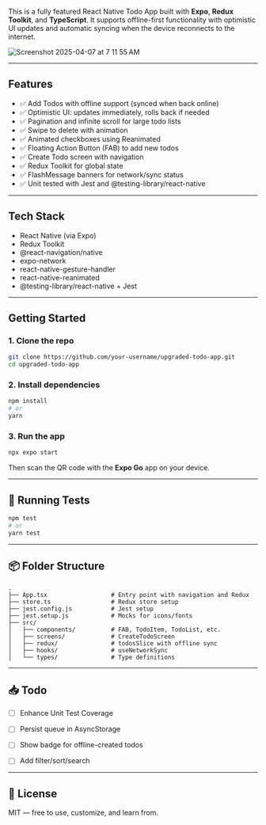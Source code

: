 This is a fully featured React Native Todo App built with **Expo**, **Redux Toolkit**, and **TypeScript**. It supports offline-first functionality with optimistic UI updates and automatic syncing when the device reconnects to the internet.

![Screenshot 2025-04-07 at 7 11 55 AM](https://github.com/user-attachments/assets/3887af95-4e5e-4031-8c06-86b5ee630fe7)

---

## Features

- ✅ Add Todos with offline support (synced when back online)
- ✅ Optimistic UI: updates immediately, rolls back if needed
- ✅ Pagination and infinite scroll for large todo lists
- ✅ Swipe to delete with animation
- ✅ Animated checkboxes using Reanimated
- ✅ Floating Action Button (FAB) to add new todos
- ✅ Create Todo screen with navigation
- ✅ Redux Toolkit for global state
- ✅ FlashMessage banners for network/sync status
- ✅ Unit tested with Jest and @testing-library/react-native

---

## Tech Stack

- React Native (via Expo)
- Redux Toolkit
- @react-navigation/native
- expo-network
- react-native-gesture-handler
- react-native-reanimated
- @testing-library/react-native + Jest

---

## Getting Started

### 1. Clone the repo

```bash
git clone https://github.com/your-username/upgraded-todo-app.git
cd upgraded-todo-app
```

### 2. Install dependencies

```bash
npm install
# or
yarn
```

### 3. Run the app

```bash
npx expo start
```

Then scan the QR code with the **Expo Go** app on your device.

---

## 🧪 Running Tests

```bash
npm test
# or
yarn test
```

---

## 📦 Folder Structure

```
.
├── App.tsx                  # Entry point with navigation and Redux
├── store.ts                 # Redux store setup
├── jest.config.js           # Jest setup
├── jest.setup.js            # Mocks for icons/fonts
├── src/
│   ├── components/          # FAB, TodoItem, TodoList, etc.
│   ├── screens/             # CreateTodoScreen
│   ├── redux/               # todosSlice with offline sync
│   ├── hooks/               # useNetworkSync
│   └── types/               # Type definitions
```

---

## 📥 Todo

- [ ] Enhance Unit Test Coverage
- [ ] Persist queue in AsyncStorage
- [ ] Show badge for offline-created todos
- [ ] Add filter/sort/search


---

## 📄 License

MIT — free to use, customize, and learn from.
